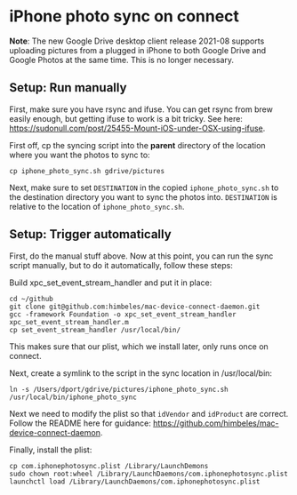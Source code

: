 # iPhone photo sync on connect

**Note**: The new Google Drive desktop client release 2021-08 supports uploading pictures from a plugged in iPhone to both Google Drive and Google Photos at the same time. This is no longer necessary.

## Setup: Run manually
First, make sure you have rsync and ifuse. You can get rsync from brew easily enough, but getting ifuse to work is a bit tricky. See here: https://sudonull.com/post/25455-Mount-iOS-under-OSX-using-ifuse.

First off, cp the syncing script into the **parent** directory of the location where you want the photos to sync to:

```
cp iphone_photo_sync.sh gdrive/pictures
```

Next, make sure to set `DESTINATION` in the copied `iphone_photo_sync.sh` to the destination directory you want to sync the photos into. `DESTINATION` is relative to the location of `iphone_photo_sync.sh`.

## Setup: Trigger automatically
First, do the manual stuff above. Now at this point, you can run the sync script manually, but to do it automatically, follow these steps:

Build xpc_set_event_stream_handler and put it in place:
```
cd ~/github
git clone git@github.com:himbeles/mac-device-connect-daemon.git
gcc -framework Foundation -o xpc_set_event_stream_handler xpc_set_event_stream_handler.m
cp set_event_stream_handler /usr/local/bin/
```

This makes sure that our plist, which we install later, only runs once on connect.

Next, create a symlink to the script in the sync location in /usr/local/bin:
```
ln -s /Users/dport/gdrive/pictures/iphone_photo_sync.sh /usr/local/bin/iphone_photo_sync
```

Next we need to modify the plist so that `idVendor` and `idProduct` are correct. Follow the README here for guidance: https://github.com/himbeles/mac-device-connect-daemon.

Finally, install the plist:
```
cp com.iphonephotosync.plist /Library/LaunchDemons
sudo chown root:wheel /Library/LaunchDaemons/com.iphonephotosync.plist
launchctl load /Library/LaunchDaemons/com.iphonephotosync.plist
```


